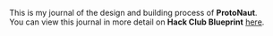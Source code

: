 <!--
  ===================    !!READ THIS NOTICE!!   ====================
  DO NOT edit this file manually. Your changes WILL BE OVERWRITTEN!
  This journal is auto generated and updated by Hack Club Blueprint.
  To edit this file, please edit your journal entries on Blueprint.
  ==================================================================
-->

This is my journal of the design and building process of **ProtoNaut**.  
You can view this journal in more detail on **Hack Club Blueprint** [here](https://blueprint.hackclub.com/projects/690).


